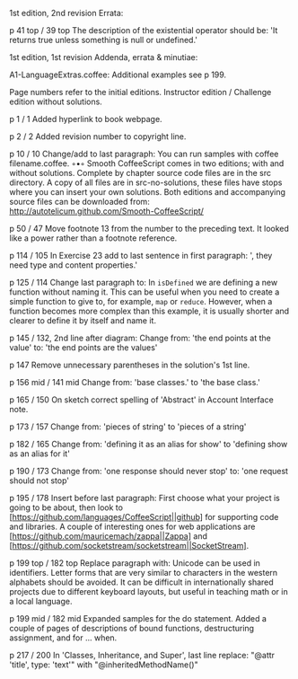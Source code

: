 1st edition, 2nd revision
Errata:

p 41 top / 39 top
The description of the existential operator should be:
'It returns true unless something is null or undefined.'



1st edition, 1st revision
Addenda, errata & minutiae:

A1-LanguageExtras.coffee: Additional examples see p 199.

Page numbers refer to the initial editions.
Instructor edition / Challenge edition without solutions.

p 1 / 1
  Added hyperlink to book webpage.

p 2 / 2
  Added revision number to copyright line.

p 10 / 10
  Change/add to last paragraph:
You can run samples with coffee filename.coffee.
  ◦•◦
Smooth CoffeeScript comes in two editions; with and without solutions. Complete by chapter source code files are in the src directory. A copy of all files are in src-no-solutions, these files have stops where you can insert your own solutions.
Both editions and accompanying source files can be downloaded from:
http://autotelicum.github.com/Smooth-CoffeeScript/

p 50 / 47
  Move footnote 13 from the number to the preceding text. It looked like a power rather than a footnote reference.

p 114 / 105
  In Exercise 23 add to last sentence in first paragraph: ', they need type and content properties.'

p 125 / 114
  Change last paragraph to:
In `isDefined` we are defining a new function without naming it. This can be useful when you need to create a simple function to give to, for example, `map` or `reduce`. However, when a function becomes more complex than this example, it is usually shorter and clearer to define it by itself and name it.

p 145 / 132, 2nd line after diagram:
  Change from: 'the end points at the value' to: 'the end points are the values'

p 147
  Remove unnecessary parentheses in the solution's 1st line.

p 156 mid / 141 mid
  Change from: 'base classes.' to 'the base class.'

p 165 / 150
  On sketch correct spelling of 'Abstract' in Account Interface note.

p 173 / 157
  Change from: 'pieces of string' to 'pieces of a string'

p 182 / 165
  Change from: 'defining it as an alias for show' to 'defining show as an alias for it'

p 190 / 173
  Change from: 'one response should never stop' to: 'one request should not stop'

p 195 / 178
  Insert before last paragraph:
First choose what your project is going to be about, then look to [https://github.com/languages/CoffeeScript||github] for supporting code and libraries. A couple of interesting ones for web applications are [https://github.com/mauricemach/zappa||Zappa] and [https://github.com/socketstream/socketstream||SocketStream].

p 199 top / 182 top
  Replace paragraph with:
Unicode can be used in identifiers. Letter forms that are very similar to characters in the western alphabets should be avoided. It can be difficult in internationally shared projects due to different keyboard layouts, but useful in teaching math or in a local language.

p 199 mid / 182 mid
  Expanded samples for the do statement. Added a couple of pages of descriptions of bound functions, destructuring assignment, and for ... when.

p 217 / 200
  In 'Classes, Inheritance, and Super', last line replace: "@attr 'title', type: 'text'" with "@inheritedMethodName()"

